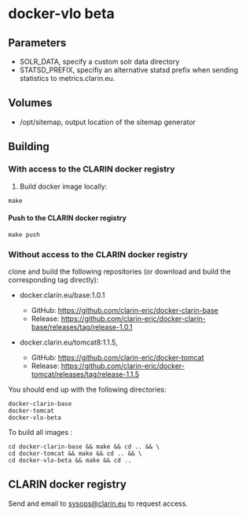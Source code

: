 # docker-vlo beta

## Parameters

* SOLR_DATA, specify a custom solr data directory 
* STATSD_PREFIX, specifiy an alternative statsd prefix when sending statistics to metrics.clarin.eu.

## Volumes

* /opt/sitemap, output location of the sitemap generator

## Building 

### With access to the CLARIN docker registry

1. Build docker image locally:

```
make
```

#### Push to the CLARIN docker registry 

```
make push
```

### Without access to the CLARIN docker registry

clone and build the following repositories (or download and build the corresponding tag directly):

* docker.clarin.eu/base:1.0.1
  * GitHub: https://github.com/clarin-eric/docker-clarin-base
  * Release: https://github.com/clarin-eric/docker-clarin-base/releases/tag/release-1.0.1
    
* docker.clarin.eu/tomcat8:1.1.5,
  * GitHub: https://github.com/clarin-eric/docker-tomcat
  * Release: https://github.com/clarin-eric/docker-tomcat/releases/tag/release-1.1.5

You should end up with the following directories:

```
docker-clarin-base
docker-tomcat
docker-vlo-beta
```

To build all images :

```
cd docker-clarin-base && make && cd .. && \
cd docker-tomcat && make && cd .. && \
cd docker-vlo-beta && make && cd ..
```

## CLARIN docker registry

Send and email to sysops@clarin.eu to request access.
